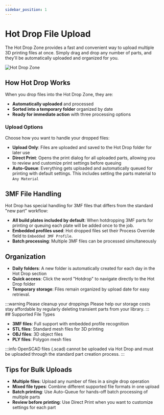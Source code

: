 ```yaml
---
sidebar_position: 1
---
```


# Hot Drop File Upload

The Hot Drop Zone provides a fast and convenient way to upload multiple 3D printing files at once. Simply drag and drop any number of parts, and they'll be automatically uploaded and organized for you.

![Hot Drop Zone](/static/hot-drop.png)

## How Hot Drop Works

When you drop files into the Hot Drop Zone, they are:
- **Automatically uploaded** and processed
- **Sorted into a temporary folder** organized by date
- **Ready for immediate action** with three processing options

### Upload Options

Choose how you want to handle your dropped files:

- **Upload Only**: Files are uploaded and saved to the Hot Drop folder for later use
- **Direct Print**: Opens the print dialog for all uploaded parts, allowing you to review and customize print settings before queuing
- **Auto-Queue**: Everything gets uploaded and automatically queued for printing with default settings.  This includes setting the parts material to `Any Material`

## 3MF File Handling

Hot Drop has special handling for 3MF files that differs from the standard "new part" workflow:

- **All build plates included by default**: When hotdropping 3MF parts for printing or queuing each plate will be added once to the job.  
- **Embedded profiles used**: Hot dropped files set their Process Override field to `Embedded 3MF Profile`.
- **Batch processing**: Multiple 3MF files can be processed simultaneously

## Organization

- **Daily folders**: A new folder is automatically created for each day in the Hot Drop section
- **Quick access**: Click the word "Hotdrop" to navigate directly to the Hot Drop folder
- **Temporary storage**: Files remain organized by upload date for easy retrieval.  
<div className="margin-left--md">
:::warning Please cleanup your droppings
Please help our storage costs stay affordable by regularly deleting transient parts from your library.
:::
</div>
## Supported File Types

- **3MF files**: Full support with embedded profile recognition
- **STL files**: Standard mesh files for 3D printing
- **OBJ files**: 3D object files
- **PLY files**: Polygon mesh files

:::info
OpenSCAD files (.scad) cannot be uploaded via Hot Drop and must be uploaded through the standard part creation process.
:::

## Tips for Bulk Uploads

- **Multiple files**: Upload any number of files in a single drop operation
- **Mixed file types**: Combine different supported file formats in one upload
- **Batch printing**: Use Auto-Queue for hands-off batch processing of multiple parts
- **Review before printing**: Use Direct Print when you want to customize settings for each part
